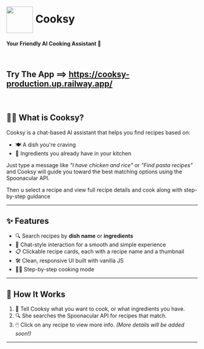 <h1>
  <img src="https://github.com/user-attachments/assets/6b7751e3-1f84-4821-8896-fa42474a8165" width="70" style="vertical-align: middle;"/>
  Cooksy
</h1>

<p><strong>Your Friendly AI Cooking Assistant 🍳</strong></p>
<br>


## Try The App ==> https://cooksy-production.up.railway.app/
<br>

## 🧑‍🍳 What is Cooksy?

Cooksy is a chat-based AI assistant that helps you find recipes based on:

- 🍽️ A dish you're craving
- 🥕 Ingredients you already have in your kitchen

Just type a message like _"I have chicken and rice"_ or _"Find pasta recipes"_ and Cooksy will guide you toward the best matching options using the Spoonacular API.

 Then u select a recipe and view full recipe details and cook along 
 with step-by-step guidance

---

## ✨ Features

- 🔍 Search recipes by **dish name** or **ingredients**
- 🤖 Chat-style interaction for a smooth and simple experience
- 📋 Clickable recipe cards, each with a recipe name and a thumbnail
- 🛠️ Clean, responsive UI built with vanilla JS
- 🧑‍🍳 Step-by-step cooking mode

---

## 💬 How It Works

1. 🧠 Tell Cooksy what you want to cook, or what ingredients you have.
2. 🔍 She searches the Spoonacular API for recipes that match.
3. 🖱️ Click on any recipe to view more info. _(More details will be added soon!)_

---
